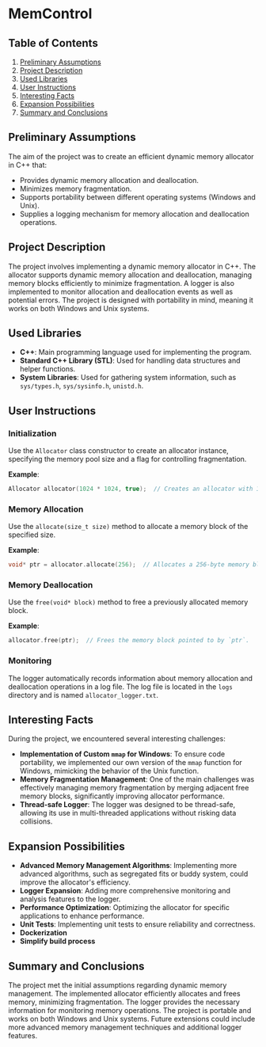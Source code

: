 # MemControl

## Table of Contents

1. [Preliminary Assumptions](#preliminary-assumptions)
2. [Project Description](#project-description)
3. [Used Libraries](#used-libraries)
4. [User Instructions](#user-instructions)
5. [Interesting Facts](#interesting-facts)
6. [Expansion Possibilities](#expansion-possibilities)
7. [Summary and Conclusions](#summary-and-conclusions)

## Preliminary Assumptions

The aim of the project was to create an efficient dynamic memory allocator in C++ that:

- Provides dynamic memory allocation and deallocation.
- Minimizes memory fragmentation.
- Supports portability between different operating systems (Windows and Unix).
- Supplies a logging mechanism for memory allocation and deallocation operations.

## Project Description

The project involves implementing a dynamic memory allocator in C++. The allocator supports dynamic memory allocation and deallocation, managing memory blocks efficiently to minimize fragmentation. A logger is also implemented to monitor allocation and deallocation events as well as potential errors. The project is designed with portability in mind, meaning it works on both Windows and Unix systems.

## Used Libraries

- **C++**: Main programming language used for implementing the program.
- **Standard C++ Library (STL)**: Used for handling data structures and helper functions.
- **System Libraries**: Used for gathering system information, such as `sys/types.h`, `sys/sysinfo.h`, `unistd.h`.

## User Instructions

### Initialization

Use the `Allocator` class constructor to create an allocator instance, specifying the memory pool size and a flag for controlling fragmentation.

**Example**:

```cpp
Allocator allocator(1024 * 1024, true);  // Creates an allocator with 1 MB of memory and enabled fragmentation control.
```

### Memory Allocation

Use the `allocate(size_t size)` method to allocate a memory block of the specified size.

**Example**:

```cpp
void* ptr = allocator.allocate(256);  // Allocates a 256-byte memory block.
```

### Memory Deallocation

Use the `free(void* block)` method to free a previously allocated memory block.

**Example**:

```cpp
allocator.free(ptr);  // Frees the memory block pointed to by `ptr`.
```

### Monitoring

The logger automatically records information about memory allocation and deallocation operations in a log file. The log file is located in the `logs` directory and is named `allocator_logger.txt`.

## Interesting Facts

During the project, we encountered several interesting challenges:

- **Implementation of Custom `mmap` for Windows**: To ensure code portability, we implemented our own version of the `mmap` function for Windows, mimicking the behavior of the Unix function.
- **Memory Fragmentation Management**: One of the main challenges was effectively managing memory fragmentation by merging adjacent free memory blocks, significantly improving allocator performance.
- **Thread-safe Logger**: The logger was designed to be thread-safe, allowing its use in multi-threaded applications without risking data collisions.

## Expansion Possibilities

- **Advanced Memory Management Algorithms**: Implementing more advanced algorithms, such as segregated fits or buddy system, could improve the allocator's efficiency.
- **Logger Expansion**: Adding more comprehensive monitoring and analysis features to the logger.
- **Performance Optimization**: Optimizing the allocator for specific applications to enhance performance.
- **Unit Tests**: Implementing unit tests to ensure reliability and correctness.
- **Dockerization**
- **Simplify build process**

## Summary and Conclusions

The project met the initial assumptions regarding dynamic memory management. The implemented allocator efficiently allocates and frees memory, minimizing fragmentation. The logger provides the necessary information for monitoring memory operations. The project is portable and works on both Windows and Unix systems. Future extensions could include more advanced memory management techniques and additional logger features.
